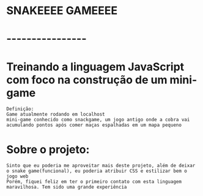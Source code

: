# SNAKEEEE GAMEEEE
# ---------------- 

# Treinando a linguagem JavaScript com foco na construção de um mini-game 
    Definição:
    Game atualmente rodando em localhost
    mini-game conhecido como snackgame, um jogo antigo onde a cobra vai acumulando pontos após comer maças espalhadas em um mapa pequeno


# Sobre o projeto:
    Sinto que eu poderia me aproveitar mais deste projeto, além de deixar o snake game(funcional), eu poderia atribuir CSS e estilizar bem o jogo web
    Porém, fiquei feliz em ter o primeiro contato com esta linguagem maravilhosa. Tem sido uma grande experiência